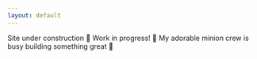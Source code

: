 ```yaml
---
layout: default
---
```


Site under construction 🚧 Work in progress! 🚀 My adorable minion crew is busy building something great 🎉
